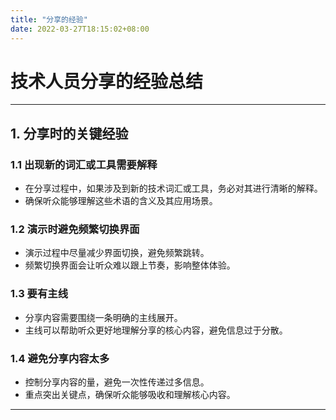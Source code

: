 ```yaml
---
title: "分享的经验"
date: 2022-03-27T18:15:02+08:00
---
```


# 技术人员分享的经验总结

---

## **1. 分享时的关键经验**

### **1.1 出现新的词汇或工具需要解释**
- 在分享过程中，如果涉及到新的技术词汇或工具，务必对其进行清晰的解释。
- 确保听众能够理解这些术语的含义及其应用场景。

### **1.2 演示时避免频繁切换界面**
- 演示过程中尽量减少界面切换，避免频繁跳转。
- 频繁切换界面会让听众难以跟上节奏，影响整体体验。

### **1.3 要有主线**
- 分享内容需要围绕一条明确的主线展开。
- 主线可以帮助听众更好地理解分享的核心内容，避免信息过于分散。

### **1.4 避免分享内容太多**
- 控制分享内容的量，避免一次性传递过多信息。
- 重点突出关键点，确保听众能够吸收和理解核心内容。

---
